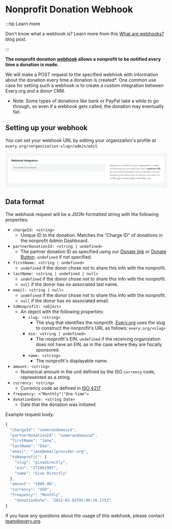 # Nonprofit Donation Webhook

:::tip Learn more

Don't know what a webhook is? Learn more from this [What are webhooks?](https://zapier.com/blog/what-are-webhooks/) blog post.

:::

**The nonprofit donation [webhook](https://www.getvero.com/resources/webhooks) allows a nonprofit to be notified every time a donation is made.**

We will make a POST request to the specified webhook with information about the donation every time a donation is created\*. One common use case for setting such a webhook is to create a custom integration between Every.org and a donor CRM.

- Note: Some types of donations like bank or PayPal take a while to go through, so even if a webhook gets called, the donation may eventually fail.

## Setting up your webhook

You can set your webhook URL by editing your organization's profile at `every.org/<organization-slug>/admin/edit`.

![Image of adding webhook in admin interface](../../static/img/nonprofit-webhook.png)

## Data format

The webhook request will be a JSON-formatted string with the following properties:

- `chargeId: <string>`
  - Unique ID to the donation. Matches the “Charge ID” of donations in the nonprofit Admin Dashboard.
- `partnerDonationId: <string | undefined>`
  - The partner donation ID as specified using our [Donate link](../donate-link.md) or [Donate Button](../donate-button.md). `undefined` if not specified.
- `firstName: <string | undefined>`
  - `undefined` if the donor chose not to share this info with the nonprofit.
- `lastName: <string | undefined | null>`
  - `undefined` if the donor chose not to share this info with the nonprofit.
  - `null` if the donor has no associated last name.
- `email: <string | null>`
  - `undefined` if the donor chose not to share this info with the nonprofit.
  - `null` if the donor has no associated email.
- `toNonprofit: <object>`
  - An object with the following properties:
    - `slug: <string>`
      - The slug that identifies the nonprofit. [Every.org](http://every.org) uses the slug to construct the nonprofit's URL as follows: `every.org/<slug>`
    - `ein: <string | undefined>`
      - The nonprofit's EIN. `undefined` if the receiving organization does not have an EIN, as in the case where they are fiscally sponsored.
    - `name: <string>`
      - The nonprofit's displayable name.
- `amount: <string>`
  - Numerical amount in the unit defined by the ISO `currency` code, represented as a string.
- `currency: <string>`
  - Currency code as defined in [ISO 4217](https://en.wikipedia.org/wiki/ISO_4217)
- `frequency: <"Monthly"|"One-time">`
- `donationDate: <string Date>`
  - Date that the donation was initiated

Example request body:

```jsx
{
  "chargeId": "somerandomuuid",
  "partnerDonationId": "somerandomuuid",
  "firstName": "Jane",
  "lastName": "Doe",
  "email": "jane@emailprovider.org",
  "toNonprofit": {
    "slug": "givedirectly",
    "ein": "271661997",
    "name": "Give Directly"
  },
  "amount": "1000.00",
  "currency": "USD",
  "frequency": "Monthly",
	"donationDate": "2022-02-03T05:00:16.175Z"
}
```

If you have any questions about the usage of this webhook, please contact [team@every.org](mailto:team@every.org).
